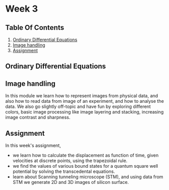 # Week 3

## Table Of Contents
1. [Ordinary Differential Equations](https://github.com/SCH-IITK/Computational-Physics-2022/edit/main/Week%203/README.md#ordinary-differential-equations)
2. [Image handling](https://github.com/SCH-IITK/Computational-Physics-2022/edit/main/Week%203/README.md#image-handling)
3. [Assignment](https://github.com/SCH-IITK/Computational-Physics-2022/edit/main/Week%203/README.md#assignment)


## Ordinary Differential Equations


## Image handling
In this module we learn how to represent images from physical data, and also how to read data from image of an experiment, and how to analyse the data. We also go slightly off-topic and have fun by exploring different colors, basic image processing like image layering and stacking, increasing image contrast and sharpness.

## Assignment
In this week's assignment,
- we learn how to calculate the displacement as function of time, given velocities at discrete points, using the trapezoidal rule.
- we find the values of various bound states for a quantum square well potential by solving the transcedental equations.
- learn about Scanning tunneling microscope (STM), and using data from STM we generate 2D and 3D images of silicon surface.
